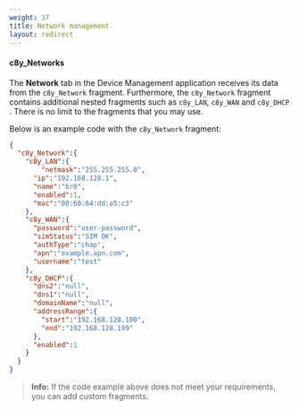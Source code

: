 ```yaml
---
weight: 37
title: Network management
layout: redirect
---
```


#### c8y_Networks

The **Network** tab in the Device Management application receives its data from the `c8y_Network` fragment. Furthermore, the `c8y_Network` fragment contains additional nested fragments such as `c8y_LAN`, `c8y_WAN` and `c8y_DHCP` . There is no limit to the fragments that you may use.

Below is an example code with the `c8y_Network` fragment:

```json
{
  "c8y_Network":{
    "c8y_LAN":{
    	"netmask":"255.255.255.0",
  	  "ip":"192.168.128.1",
  	  "name":"br0",
  	  "enabled":1,
  	  "mac":"00:60:64:dd:a5:c3"
    },
    "c8y_WAN":{
   	  "password":"user-password",
  	  "simStatus":"SIM OK",
  	  "authType":"chap",
  	  "apn":"example.apn.com",
  	  "username":"test"
    },
    "c8y_DHCP":{  
  	  "dns2":"null",
  	  "dns1":"null",
  	  "domainName":"null",
  	  "addressRange":{
  	    "start":"192.168.128.100",
        "end":"192.168.128.199"
      },
      "enabled":1
  	}
  }
}
```
>**Info:** If the code example above does not meet your requirements, you can add custom fragments.
